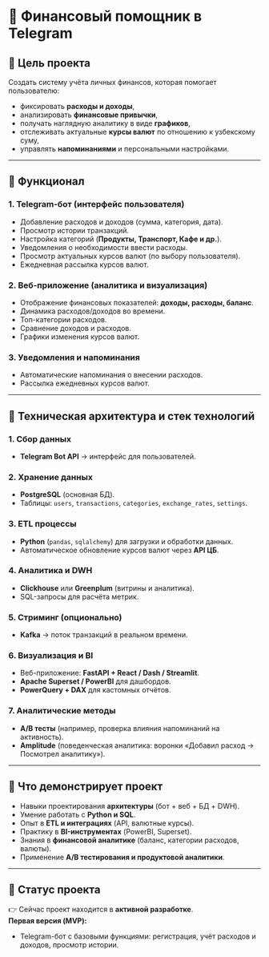 # 📌 Финансовый помощник в Telegram

## 🎯 Цель проекта
Создать систему учёта личных финансов, которая помогает пользователю:
- фиксировать **расходы и доходы**,
- анализировать **финансовые привычки**,
- получать наглядную аналитику в виде **графиков**,
- отслеживать актуальные **курсы валют** по отношению к узбекскому суму,
- управлять **напоминаниями** и персональными настройками.

---

## 🔹 Функционал

### 1. Telegram-бот (интерфейс пользователя)
- Добавление расходов и доходов (сумма, категория, дата).  
- Просмотр истории транзакций.  
- Настройка категорий (**Продукты, Транспорт, Кафе и др.**).  
- Уведомления о необходимости ввести расходы.  
- Просмотр актуальных курсов валют (по выбору пользователя).  
- Ежедневная рассылка курсов валют.  

### 2. Веб-приложение (аналитика и визуализация)
- Отображение финансовых показателей: **доходы, расходы, баланс**.  
- Динамика расходов/доходов во времени.  
- Топ-категории расходов.  
- Сравнение доходов и расходов.  
- Графики изменения курсов валют.  

### 3. Уведомления и напоминания
- Автоматические напоминания о внесении расходов.  
- Рассылка ежедневных курсов валют.  

---

## 🔹 Техническая архитектура и стек технологий

### 1. Сбор данных
- **Telegram Bot API** → интерфейс для пользователей.  

### 2. Хранение данных
- **PostgreSQL** (основная БД).  
- Таблицы: `users`, `transactions`, `categories`, `exchange_rates`, `settings`.  

### 3. ETL процессы
- **Python** (`pandas`, `sqlalchemy`) для загрузки и обработки данных.  
- Автоматическое обновление курсов валют через **API ЦБ**.  

### 4. Аналитика и DWH
- **Clickhouse** или **Greenplum** (витрины и аналитика).  
- SQL-запросы для расчёта метрик.  

### 5. Стриминг (опционально)
- **Kafka** → поток транзакций в реальном времени.  

### 6. Визуализация и BI
- Веб-приложение: **FastAPI + React / Dash / Streamlit**.  
- **Apache Superset / PowerBI** для дашбордов.  
- **PowerQuery + DAX** для кастомных отчётов.  

### 7. Аналитические методы
- **A/B тесты** (например, проверка влияния напоминаний на активность).  
- **Amplitude** (поведенческая аналитика: воронки «Добавил расход → Посмотрел аналитику»).  

---

## 🔹 Что демонстрирует проект
- Навыки проектирования **архитектуры** (бот + веб + БД + DWH).  
- Умение работать с **Python и SQL**.  
- Опыт в **ETL и интеграциях** (API, валютные курсы).  
- Практику в **BI-инструментах** (PowerBI, Superset).  
- Знания в **финансовой аналитике** (баланс, категории расходов, валюты).  
- Применение **A/B тестирования и продуктовой аналитики**.  

---

## 🚀 Статус проекта
👉 Сейчас проект находится в **активной разработке**.  
**Первая версия (MVP):**
- Telegram-бот с базовыми функциями: регистрация, учёт расходов и доходов, просмотр истории.
